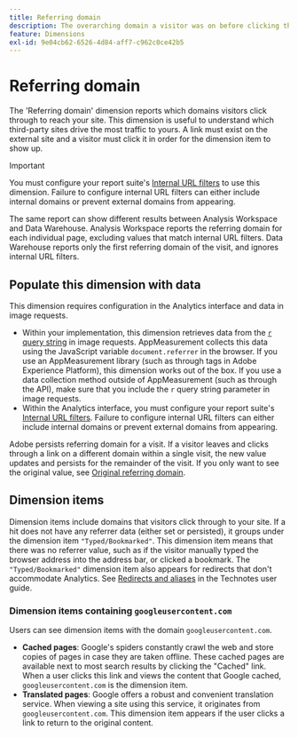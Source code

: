 ```yaml
---
title: Referring domain
description: The overarching domain a visitor was on before clicking through to your site.
feature: Dimensions
exl-id: 9e04cb62-6526-4d84-aff7-c962c0ce42b5
---
```

# Referring domain

The 'Referring domain' dimension reports which domains visitors click through to reach your site. This dimension is useful to understand which third-party sites drive the most traffic to yours. A link must exist on the external site and a visitor must click it in order for the dimension item to show up.

>[!IMPORTANT]
>
>You must configure your report suite's [Internal URL filters](/help/admin/admin/c-manage-report-suites/c-edit-report-suites/general/internal-url-filter-admin.md) to use this dimension. Failure to configure internal URL filters can either include internal domains or prevent external domains from appearing.

The same report can show different results between Analysis Workspace and Data Warehouse. Analysis Workspace reports the referring domain for each individual page, excluding values that match internal URL filters. Data Warehouse reports only the first referring domain of the visit, and ignores internal URL filters.

## Populate this dimension with data

This dimension requires configuration in the Analytics interface and data in image requests.

* Within your implementation, this dimension retrieves data from the [`r` query string](/help/implement/validate/query-parameters.md) in image requests. AppMeasurement collects this data using the JavaScript variable `document.referrer` in the browser. If you use an AppMeasurement library (such as through tags in Adobe Experience Platform), this dimension works out of the box. If you use a data collection method outside of AppMeasurement (such as through the API), make sure that you include the `r` query string parameter in image requests.
* Within the Analytics interface, you must configure your report suite's [Internal URL filters](/help/admin/admin/c-manage-report-suites/c-edit-report-suites/general/internal-url-filter-admin.md). Failure to configure internal URL filters can either include internal domains or prevent external domains from appearing.

Adobe persists referring domain for a visit. If a visitor leaves and clicks through a link on a different domain within a single visit, the new value updates and persists for the remainder of the visit. If you only want to see the original value, see [Original referring domain](original-referring-domain.md).

## Dimension items

Dimension items include domains that visitors click through to your site. If a hit does not have any referrer data (either set or persisted), it groups under the dimension item `"Typed/Bookmarked"`. This dimension item means that there was no referrer value, such as if the visitor manually typed the browser address into the address bar, or clicked a bookmark. The `"Typed/Bookmarked"` dimension item also appears for redirects that don't accommodate Analytics. See [Redirects and aliases](/help/technotes/redirects.md) in the Technotes user guide.

### Dimension items containing `googleusercontent.com`

Users can see dimension items with the domain `googleusercontent.com`.

* **Cached pages**: Google's spiders constantly crawl the web and store copies of pages in case they are taken offline. These cached pages are available next to most search results by clicking the "Cached" link. When a user clicks this link and views the content that Google cached, `googleusercontent.com` is the dimension item.
* **Translated pages**: Google offers a robust and convenient translation service. When viewing a site using this service, it originates from `googleusercontent.com`. This dimension item appears if the user clicks a link to return to the original content.

